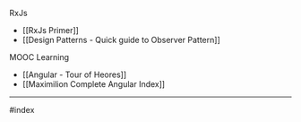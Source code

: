 RxJs
- [[RxJs Primer]]
- [[Design Patterns - Quick guide to Observer Pattern]]

MOOC Learning
- [[Angular - Tour of Heores]]
- [[Maximilion Complete Angular Index]]

---
#index 